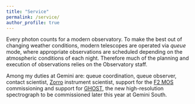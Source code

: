 ```yaml
---
title: "Service"
permalink: /service/
author_profile: true
---
```


Every photon counts for a modern observatory. To make the best out of changing weather conditions, modern telescopes are operated via *queue* mode, where appropriate observations are scheduled depending on the atmospheric conditions of each night. Therefore much of the planning and execution of observations relies on the Observatory staff.

Among my duties at Gemini are: queue coordination, queue observer, contact scientist, [Zorro](https://www.gemini.edu/instrumentation/current-instruments/alopeke-zorro) instrument scientist, support for the [F2 MOS](https://www.gemini.edu/instrumentation/current-instruments/flamingos-2) commissioning and  support for [GHOST](https://www.gemini.edu/instrumentation/future-instruments/ghost), the new high-resolution spectrograph to be commissioned later this year at Gemini South.

